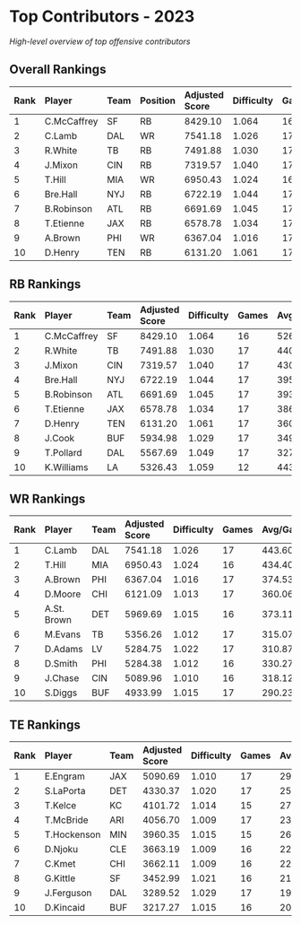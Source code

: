 # Top Contributors - 2023

*High-level overview of top offensive contributors*

## Overall Rankings

| Rank | Player      | Team | Position | Adjusted Score | Difficulty | Games | Avg/Game | Typical | Consistency | Trend      |
| :----| :-----------| :----| :--------| :--------------| :----------| :-----| :--------| :-------| :-----------| :----------|
| 1    | C.McCaffrey | SF   | RB       | 8429.10        | 1.064      | 16    | 526.82   | 532.48  | 6/5/5       | Stable     |
| 2    | C.Lamb      | DAL  | WR       | 7541.18        | 1.026      | 17    | 443.60   | 400.72  | 9/0/8       | Increasing |
| 3    | R.White     | TB   | RB       | 7491.88        | 1.030      | 17    | 440.70   | 434.44  | 10/2/5      | Stable     |
| 4    | J.Mixon     | CIN  | RB       | 7319.57        | 1.040      | 17    | 430.56   | 418.12  | 9/2/6       | Stable     |
| 5    | T.Hill      | MIA  | WR       | 6950.43        | 1.024      | 16    | 434.40   | 441.24  | 5/3/8       | Stable     |
| 6    | Bre.Hall    | NYJ  | RB       | 6722.19        | 1.044      | 17    | 395.42   | 335.67  | 9/1/7       | Increasing |
| 7    | B.Robinson  | ATL  | RB       | 6691.69        | 1.045      | 17    | 393.63   | 386.36  | 9/0/8       | Increasing |
| 8    | T.Etienne   | JAX  | RB       | 6578.78        | 1.034      | 17    | 386.99   | 374.36  | 9/2/6       | Decreasing |
| 9    | A.Brown     | PHI  | WR       | 6367.04        | 1.016      | 17    | 374.53   | 385.59  | 10/1/6      | Decreasing |
| 10   | D.Henry     | TEN  | RB       | 6131.20        | 1.061      | 17    | 360.66   | 388.61  | 9/1/7       | Stable     |

## RB Rankings

| Rank | Player      | Team | Adjusted Score | Difficulty | Games | Avg/Game | Typical | Consistency | Trend      |
| :----| :-----------| :----| :--------------| :----------| :-----| :--------| :-------| :-----------| :----------|
| 1    | C.McCaffrey | SF   | 8429.10        | 1.064      | 16    | 526.82   | 532.48  | 6/5/5       | Stable     |
| 2    | R.White     | TB   | 7491.88        | 1.030      | 17    | 440.70   | 434.44  | 10/2/5      | Stable     |
| 3    | J.Mixon     | CIN  | 7319.57        | 1.040      | 17    | 430.56   | 418.12  | 9/2/6       | Stable     |
| 4    | Bre.Hall    | NYJ  | 6722.19        | 1.044      | 17    | 395.42   | 335.67  | 9/1/7       | Increasing |
| 5    | B.Robinson  | ATL  | 6691.69        | 1.045      | 17    | 393.63   | 386.36  | 9/0/8       | Increasing |
| 6    | T.Etienne   | JAX  | 6578.78        | 1.034      | 17    | 386.99   | 374.36  | 9/2/6       | Decreasing |
| 7    | D.Henry     | TEN  | 6131.20        | 1.061      | 17    | 360.66   | 388.61  | 9/1/7       | Stable     |
| 8    | J.Cook      | BUF  | 5934.98        | 1.029      | 17    | 349.12   | 297.30  | 10/1/6      | Stable     |
| 9    | T.Pollard   | DAL  | 5567.69        | 1.049      | 17    | 327.51   | 348.40  | 9/1/7       | Stable     |
| 10   | K.Williams  | LA   | 5326.43        | 1.059      | 12    | 443.87   | 442.27  | 3/2/7       | Increasing |

## WR Rankings

| Rank | Player      | Team | Adjusted Score | Difficulty | Games | Avg/Game | Typical | Consistency | Trend      |
| :----| :-----------| :----| :--------------| :----------| :-----| :--------| :-------| :-----------| :----------|
| 1    | C.Lamb      | DAL  | 7541.18        | 1.026      | 17    | 443.60   | 400.72  | 9/0/8       | Increasing |
| 2    | T.Hill      | MIA  | 6950.43        | 1.024      | 16    | 434.40   | 441.24  | 5/3/8       | Stable     |
| 3    | A.Brown     | PHI  | 6367.04        | 1.016      | 17    | 374.53   | 385.59  | 10/1/6      | Decreasing |
| 4    | D.Moore     | CHI  | 6121.09        | 1.013      | 17    | 360.06   | 319.12  | 9/2/6       | Increasing |
| 5    | A.St. Brown | DET  | 5969.69        | 1.015      | 16    | 373.11   | 377.77  | 6/3/7       | Stable     |
| 6    | M.Evans     | TB   | 5356.26        | 1.012      | 17    | 315.07   | 273.35  | 9/1/7       | Increasing |
| 7    | D.Adams     | LV   | 5284.75        | 1.022      | 17    | 310.87   | 283.98  | 10/2/5      | Increasing |
| 8    | D.Smith     | PHI  | 5284.38        | 1.012      | 16    | 330.27   | 345.75  | 8/2/6       | Increasing |
| 9    | J.Chase     | CIN  | 5089.96        | 1.010      | 16    | 318.12   | 209.92  | 8/1/7       | Decreasing |
| 10   | S.Diggs     | BUF  | 4933.99        | 1.015      | 17    | 290.23   | 307.04  | 10/1/6      | Decreasing |

## TE Rankings

| Rank | Player      | Team | Adjusted Score | Difficulty | Games | Avg/Game | Typical | Consistency | Trend      |
| :----| :-----------| :----| :--------------| :----------| :-----| :--------| :-------| :-----------| :----------|
| 1    | E.Engram    | JAX  | 5090.69        | 1.010      | 17    | 299.45   | 263.42  | 9/2/6       | Stable     |
| 2    | S.LaPorta   | DET  | 4330.37        | 1.020      | 17    | 254.73   | 182.94  | 7/2/8       | Increasing |
| 3    | T.Kelce     | KC   | 4101.72        | 1.014      | 15    | 273.45   | 281.03  | 8/1/6       | Decreasing |
| 4    | T.McBride   | ARI  | 4056.70        | 1.009      | 17    | 238.63   | 187.78  | 9/0/8       | Increasing |
| 5    | T.Hockenson | MIN  | 3960.35        | 1.015      | 15    | 264.02   | 222.57  | 6/3/6       | Stable     |
| 6    | D.Njoku     | CLE  | 3663.19        | 1.009      | 16    | 228.95   | 217.00  | 7/2/7       | Increasing |
| 7    | C.Kmet      | CHI  | 3662.11        | 1.009      | 16    | 228.88   | 233.93  | 8/3/5       | Increasing |
| 8    | G.Kittle    | SF   | 3452.99        | 1.021      | 16    | 215.81   | 210.34  | 8/0/8       | Stable     |
| 9    | J.Ferguson  | DAL  | 3289.52        | 1.029      | 17    | 193.50   | 182.89  | 9/4/4       | Stable     |
| 10   | D.Kincaid   | BUF  | 3217.27        | 1.015      | 16    | 201.08   | 206.23  | 8/1/7       | Increasing |

